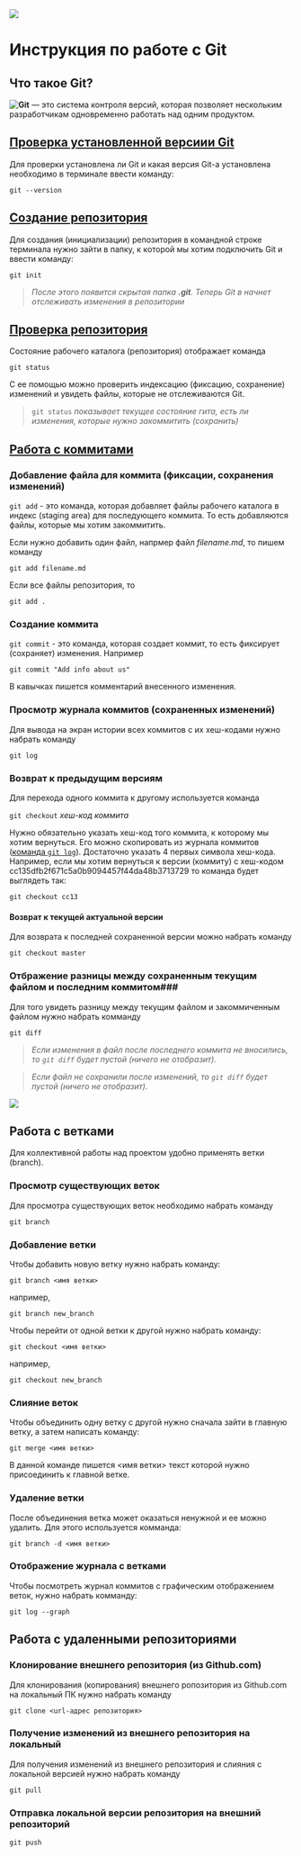 <image src=https://upload.wikimedia.org/wikipedia/commons/e/e0/Git-logo.svg>

# Инструкция по работе с Git #

## Что такое Git? ##

**![Git](git.jpg)** — это система контроля версий, которая позволяет нескольким разработчикам одновременно работать над одним продуктом.

## [Проверка установленной версиии Git](https://git-scm.com/) ##

Для проверки установлена ли Git и какая версия Git-а установлена необходимо в терминале ввести команду: 

 ` git --version `  

## [Создание репозитория](https://git-scm.com/) ##
Для создания (инициализации) репозитория в командной строке терминала нужно зайти в папку, к которой мы хотим подключить Git и ввести команду:

`git init`

>*После этого появится скрытая папка ***.git***.
Теперь Git в начнет отслеживать изменения в репозитории*

## [Проверка репозитория](https://git-scm.com/) ##
Cостояние рабочего каталога (репозитория) отображает команда 

```git status```

С ее помощью можно проверить индексацию (фиксацию, сохранение) изменений и увидеть файлы, которые не отслеживаются Git.

>`git status` *показывает текущее состояние гита, есть ли изменения, которые нужно закоммитить (сохранить)*

## [Работа с коммитами](https://git-scm.com/) ##

### Добавление файла для коммита (фиксации, сохранения изменений) ###

`git add` - это команда, которая добавляет файлы рабочего каталога в индекс (staging area) для последующего коммита. То есть добавляются файлы, которые мы хотим закоммитить.

Если нужно добавить один файл, напрмер файл *filename.md*, то пишем команду

`git add filename.md`

Если все файлы репозитория, то 

`git add .`

### Создание коммита ###

`git commit` - это команда, которая создает коммит, то есть фиксирует (сохраняет) изменения. Например

`git commit "Add info about us"`

В кавычках пишется комментарий внесенного изменения.

### <a id="title1"> Просмотр журнала коммитов (сохраненных изменений)</a> ###
Для вывода на экран истории всех коммитов с их хеш-кодами нужно набрать команду

`git log` 

### Возврат к предыдущим версиям ###

Для перехода одного коммита к другому используется команда

`git checkout` *хеш-код коммита*

Нужно обязательно указать хеш-код того коммита, к которому мы хотим вернуться. Его можно скопировать из журнала коммитов ([команда `git log`](#title1)). Достаточно указать 4 первых символа хеш-кода. Например, если мы хотим вернуться к версии (коммиту) с хеш-кодом cc135dfb2f671c5a0b9094457f44da48b3713729
то команда будет выглядеть так:

`git checkout cc13`

#### Возврат к текущей актуальной версии ####

Для возврата к последней сохраненной версии можно набрать команду

`git checkout master`

### Отбражение разницы между сохраненным текущим файлом и последним коммитом###
Для того увидеть разницу между текущим файлом и закоммиченным файлом нужно набрать комманду

`git diff`

>*Если изменения в файл после последнего коммита не вносились, то `git diff` будет пустой (ничего не отобразит).*

>*Если файл не сохранили после изменений, то `git diff` будет пустой (ничего не отобразит).*

<image src=images.png>

## Работа с ветками

Для коллективной работы над проектом удобно применять ветки (branch).

### Просмотр существующих веток

Для просмотра существующих веток необходимо набрать команду 

`git branch`

### Добавление ветки

Чтобы добавить новую ветку нужно набрать команду:

`git branch <имя ветки>`

например,

`git branch new_branch`

Чтобы перейти от одной ветки к другой нужно набрать команду:

`git checkout <имя ветки>`

например,

`git checkout new_branch`

### Слияние веток

Чтобы объединить одну ветку с другой нужно сначала зайти в главную ветку, а затем написать команду:

`git merge <имя ветки>`

В данной команде пишется <имя ветки> текст которой нужно присоединить к главной ветке.

### Удаление ветки

После объединения ветка может оказаться ненужной и ее можно удалить. Для этого используется комманда:

`git branch -d <имя ветки>`

### Отображение журнала с ветками

Чтобы посмотреть журнал коммитов с графическим отображением веток, нужно набрать комманду:

`git log --graph`

## Работа с удаленными репозиториями

### Клонирование внешнего репозитория (из Github.com)

Для клонирования (копирования) внешнего ропозитория из Github.com на локальный ПК нужно набрать команду

`git clone <url-адрес репозитория>`

### Получение изменений из внешнего репозитория на локальный

Для получения изменений из внешнего репозитория и слияния с локальной версией нужно набрать команду

`git pull`

### Отправка локальной версии репозитория на внешний репозиторий

`git push`


